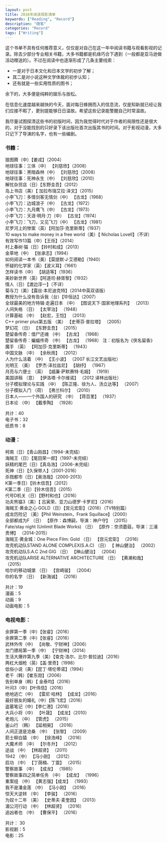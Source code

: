 ```yaml
---
layout: post
title: 2016年阅读观影清单
keywords: ["Reading", "Record"]
description: "随笔"
categories: "Record"
tags: ["Writing"]
---
```

这个书单不具有任何推荐意义，仅仅是对自己在这一年中阅读书籍与观看影视的记录。除去少部分专业相关书籍，大多书籍都是机缘巧合下遇到（一般都是亚马逊做活动赠送的）。不过在阅读中也逐渐形成了几条主要线索：

* 一是对于日本文化和日本文学的初步了解；
* 其二是对小说这种文学体裁的初步认知；
* 还有就是一些实用性质的图书；

余下的，大多便是纯粹的娱乐与放松。

在信息化速度越来越快的今天，面对每日蜂拥而入的信息流，仅是知新就已经让我们应接不暇了，更别提能够日日温故。希望这些记录能警醒自己时常温故。

我尽量试图探清这些书的初版时间，因为我觉得时代对于作者的局限性还是很大的，对于没能找到的只好录下该出版社首次出版其书的时间。对于影视动漫，大多只记下了导演的名字，也有一些编剧。

### 书籍：

狼图腾（中）【姜戎】（2004）  
地球往事：三体（中） 【刘慈欣】（2008）  
地球往事：黑暗森林（中） 【刘慈欣】（2008）  
地球往事：死神永生（中） 【刘慈欣】（2010）  
解忧杂货店（日）【东野圭吾】（2012）  
岛上书店（美）【 加拉布瑞艾拉·泽文】（2015）  
小李飞刀：多情剑客无情剑（中） 【古龙】（1968）  
小李飞刀：边城浪子（中） 【古龙】（1972）  
小李飞刀：九月鹰飞（中） 【古龙】（1973）  
小李飞刀：天涯·明月·刀（中） 【古龙】（1974）  
小李飞刀：飞刀，又见飞刀（中） 【古龙】（1981）  
尼罗河上的惨案（英）【阿加莎·克里斯蒂】（1937）  
10 ways to make money in a free world（美）【 Nicholas Lovell】（不详）  
有效写作13篇（中）【王烁】（2014）  
村上春树·猫（日）【铃村和成】（2013）  
金草地（中） 【张承志】（1994）  
如何阅读一本书（美）【莫提默·J·艾德勒】（1940）  
怀疑的化学家（英）【波义耳】（1661）  
怎样读书（中） 【胡适等】（1936）  
美妙新世界（英）【阿道司·赫胥黎】（1932）  
情人（日）【渡边淳一】（不详）  
菊与刀（美）【露丝·本尼迪克特】（2014中英双语版）  
教授为什么没有告诉我（台）【毕恒达】（2007）  
全球最美的地方特辑·走遍日本 （中） 【图说天下·国家地理系列】 （2013）  
人间失格 （日） 【太宰治】 （1948）  
计算基础 （中） 【赵宏，王恺】 （2013）  
C++ primer plus第五版 （美） 【史蒂芬·普拉塔】 （2005）  
梦幻花 （日） 【东野圭吾】 （2015）  
楚留香传奇：借尸还魂 （中） 【古龙】 （1968）  
楚留香传奇：蝙蝠传奇 （中） 【古龙】 （1968） 注：初版名为《侠名留香》  
魔手 （英） 【阿加莎·克里斯蒂】 （1943）  
中国文脉 （中） 【余秋雨】 （2012）  
人为什么活着 （中） 【王小波】 （2007 长江文艺出版社）  
光明王 （美） 【罗杰·泽拉兹尼】 【胡纾】 （1967）  
月亮与六便士 （英） 【威廉·萨默赛特·毛姆】 （1919）  
美国讲稿 （意） 【伊洛塔·卡尔维诺】 （2012 译林出版社）  
分子模拟理论与实践 （中） 【陈正隆、徐为人、汤立达等】 （2007）  
分子模拟入门 （荷） 【弗兰科尔】 （2010）  
日本人——一个外国人的研究 （中） 【蒋百里】 （1937）  
日本论 （中） 【戴季陶】 （1928）  

共计：40  
电子书：32  
纸质书：8  


### 动漫：

柯南（日）【青山刚昌】（1994-未完结）  
海贼王（日）【尾田荣一郎】（1997-未完结）  
妖精的尾巴（日）【真岛浩】（2006-未完结）  
死神（日）【久保带人】（2001-2016）  
杀戮都市（日）【奥浩哉】（2000-2013）  
K第一季日）【铃木信吾】（2012）  
K第二季（日）【铃木信吾】（2015）  
代号D机关（日）【野村和也】（2016）  
功夫熊猫3（美）【 吕寅荣、亚力山德罗·卡罗尼】（2016）  
海贼王·黄金之心·GOLD（日）【宫元宏彰】（2016）（TV特别篇）  
成龙历险记 （美）【Phil Weinstein，Frank Squillace】（2000）  
全部都成为F （日） 【原作：森博嗣，导演：神户守】 （2015）  
Fate/stay night (Unlimit Blade Works) （日） 【原作：奈须蘑菇，导演：三浦贵博】 （2014-2015）  
海贼王·黄金城：One Piece Film: Gold （日） 【宫元宏彰】 （2016）  
攻壳机动队STAND ALONE COMPLEX(S.A.C) （日） 【 神山健治】 （2002）  
攻壳机动队S.A.C 2nd GIG （日） 【神山健治】 （2004）  
攻壳机动队ARISE ALTERNATIVE ARCHITECTURE （日） 【黄濑和哉】 （2015）  
哈尔的移动城堡 （日） 【宫崎骏】 （2004）  
你的名字 （日） 【新海诚】 （2016）  

共计：19  
漫画：5  
动画：9  
动画电影：5  


### 电视电影：

余罪第一季（中）【张睿】（2016）  
余罪第二季（中）【张睿】（2016）  
武林外传（中） 【尚敬、宁财神】（2006）  
龙门镖局第一季（中） 【宁财神】（2014）  
生活大爆炸第九季（美）【查克·洛尔、比尔·普拉迪】（2016）  
两杠大烟枪（英）【盖·里奇】（1998）  
低俗小说（美）【昆丁·塔伦蒂诺】（1994）  
老千（韩）【崔东勋】（2006）  
告别单身（韩）【 金泰均】（2016）  
叶问3（中）【叶伟信】（2016）  
绝地逃亡（中） 【雷尼·哈林】 【成龙】（2016）  
最好朋友的婚礼（中）【陈飞宏】（2016）  
盗墓笔记（中）【李仁港】（2016）  
大兵小将（中） 【叶晟】 【成龙】（2010）  
老炮儿 （中） 【管虎】 （2015）  
釜山行 （韩） 【延相昊】 （2016）  
人间正道是沧桑 （中） 【张黎】 （2009）  
箭士柳白猿 （中） 【徐浩峰】 （2016）  
大魔术师 （中） 【尔冬升】 （2012）  
逆战 （中） 【林超贤】 （2011）  
1942 （中） 【冯小刚】 （2012）  
启功 （中） 【丁荫楠、丁震】 （2015）  
警察故事 （中） 【成龙】 （1985）  
警察故事四之简单任务 （中） 【成龙】 （1996）  
重案组 （中） 【黄志强】【成龙】 （1993）  
我不是潘金莲 （中） 【冯小刚】 （2016）  
惊天大逆转 （中） 【李骏】 （2016）  
为奴十二年 （美） 【史蒂夫·麦奎因】 （2013）  
湄公河行动 （中） 【林超贤】 （2016）  
追凶者也 （中） 【曹保平】 （2016）  

共计： 30  
影视剧：5  
电影：25  

